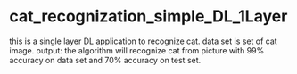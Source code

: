# cat_recognization_simple_DL_1Layer
this is a single layer DL application to recognize cat.
data set is set of cat image.
output: the algorithm will recognize cat from picture with 99% accuracy on data set and 70% accuracy on test set.

